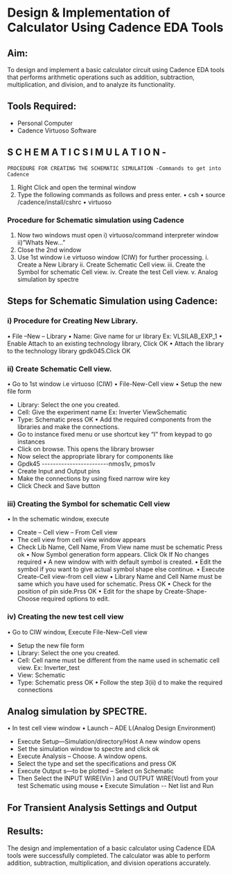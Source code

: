 #  Design & Implementation of Calculator Using Cadence EDA Tools   

## Aim:
To design and implement a basic calculator circuit using Cadence EDA tools that performs arithmetic operations such as addition, subtraction, multiplication, and division, and to analyze its functionality.

## Tools Required:
-	Personal Computer
-	Cadence Virtuoso Software

## S C H E M A T I C S I M U L A T I O N - 

    PROCEDURE FOR CREATING THE SCHEMATIC SIMULATION -Commands to get into Cadence

1.	Right Click and open the terminal window
2.	Type the following commands as follows and press enter.
•	csh
•	source /cadence/install/cshrc
•	virtuoso

### Procedure for Schematic simulation using Cadence

 1.	Now two windows must open 
    i) virtuoso/command interpreter window 
    ii)”Whats New…”
 2.	Close the 2nd window
 3.	Use 1st window i.e virtuoso window (CIW) for further processing.
     i.	Create a New Library
     ii.	Create Schematic Cell view.
     iii.	Create the Symbol for schematic Cell view.
     iv.	Create the test Cell view.
     v.	Analog simulation by spectre

## Steps for Schematic Simulation using Cadence:

### i)	Procedure for Creating New Library.
•	File –New – Library
•	Name: Give name for ur library Ex: VLSILAB_EXP_1
•	Enable Attach to an existing technology library, Click OK
•	Attach the library to the technology library gpdk045.Click OK

### ii)	Create Schematic Cell view.
•	Go to 1st window i.e virtuoso (CIW)
•	File-New-Cell view
•	Setup the new file form
   +	Library: Select the one you created.
   +	Cell: Give the experiment name Ex: Inverter ViewSchematic
   + Type: Schematic press OK
•	Add the required components from the libraries and make the connections.
   +	Go to instance fixed menu or use shortcut key “I” from keypad to go instances
   +	Click on browse. This opens the library browser
   +	Now select the appropriate library for components like 
   +	Gpdk45 ------------------------nmos1v, pmos1v
   +	Create Input and Output pins
   +	Make the connections by using fixed narrow wire key
   +	Click Check and Save button



 
### iii)	Creating the Symbol for schematic Cell view

•	In the schematic window, execute 
  +	Create – Cell view – From Cell view
  +	The cell view from cell view window appears
  +	Check Lib Name, Cell Name, From View name must be schematic Press ok
•	Now Symbol generation form appears. Click Ok If No changes required
•	A new window with with default symbol is created.
•	Edit the symbol if you want to give actual symbol shape else continue.
•	Execute Create-Cell view-from cell view
•	Library Name and Cell Name must be same which you have used for schematic. Press OK
•	Check for the position of pin side.Prss OK
•	Edit for the shape by Create-Shape-Choose required options to edit.

 


### iv)	Creating the new test cell view

•	Go to CIW window, Execute File-New-Cell view
   +	Setup the new file form
   +	Library: Select the one you created.
   +	Cell: Cell name must be different from the name used in schematic cell view. Ex: Inverter_test
   +	View: Schematic
   +	Type: Schematic press OK
•	Follow the step 3(ii) d to make the required connections

 
## Analog simulation by SPECTRE.
•	In test cell view window
•	Launch – ADE L(Analog Design Environment)
  -	Execute Setup—Simulation/directory/Host A new window opens
  -	Set the simulation window to spectre and click ok
  -	Execute Analysis – Choose. A window opens.
  -	Select the type and set the specifications and press OK
  -	Execute Output s—to be plotted – Select on Schematic
  -	Then Select the INPUT WIRE(Vin ) and OUTPUT WIRE(Vout) from your test Schematic using mouse
•	Execute Simulation -- Net list and Run


## For Transient Analysis Settings and Output
 
  
## Results:
The design and implementation of a basic calculator using Cadence EDA tools were successfully completed. The calculator was able to perform addition, subtraction, multiplication, and division operations accurately.
